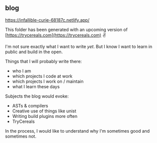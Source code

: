 ## blog

https://infallible-curie-68187c.netlify.app/

This folder has been generated with an upcoming version of [https://trycereals.com](https://trycereals.com) ✌️

I'm not sure exactly what I want to write _yet_.
But I know I want to learn in public and build in the open.

Things that I will probably write there:

- who I am
- which projects I code at work
- which projects I work on / maintain
- what I learn these days

Subjects the blog would evoke:

- ASTs & compilers
- Creative use of things like unist
- Writing build plugins more often
- TryCereals

In the process, I would like to understand why I'm sometimes good and sometimes not.
